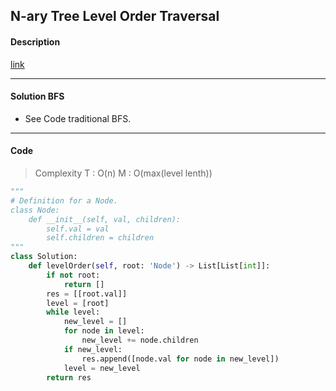 ## N-ary Tree Level Order Traversal

#### Description

[link](https://leetcode.com/problems/n-ary-tree-level-order-traversal/)

---

#### Solution BFS

- See Code traditional BFS.

---

#### Code

> Complexity  T : O(n)   M : O(max(level lenth))

```python
"""
# Definition for a Node.
class Node:
    def __init__(self, val, children):
        self.val = val
        self.children = children
"""
class Solution:
    def levelOrder(self, root: 'Node') -> List[List[int]]:
        if not root:
            return []
        res = [[root.val]]
        level = [root]
        while level:
            new_level = []
            for node in level:
                new_level += node.children
            if new_level:
                res.append([node.val for node in new_level])
            level = new_level
        return res
```
